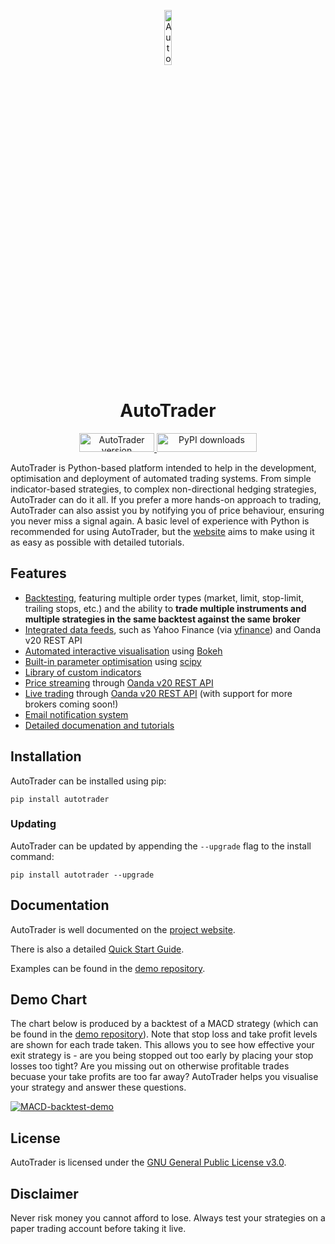 <p align="center">
  <a href="https://kieran-mackle.github.io/AutoTrader/">
    <img src="https://user-images.githubusercontent.com/60687606/132320916-23445f43-dfdc-4949-9881-e18f622605d2.png" alt="AutoTrader Logo" width="15%" >
  </a>
</p>

<h1 align="center">AutoTrader</h1>

<p align="center">
  <a href="https://pypi.org/project/autotrader">
    <img src="https://img.shields.io/pypi/v/autotrader.svg?color=skyblue&style=for-the-badge" alt="AutoTrader version" width="120" height="30" >
  </a>
  
  <a href="https://pypi.org/project/autotrader">
    <img src="https://img.shields.io/pypi/dd/autotrader.svg?color=skyblue&style=for-the-badge" alt="PyPI downloads" width="160" height="30" >
  </a>
</p>


AutoTrader is Python-based platform intended to help in the development, optimisation and deployment of automated trading systems. 
From simple indicator-based strategies, to complex non-directional hedging strategies, AutoTrader can do it all. If you prefer a more hands-on 
approach to trading, AutoTrader can also assist you by notifying you of price behaviour, ensuring you never miss a signal again.
A basic level of experience with Python is recommended for using AutoTrader, but the [website](https://kieran-mackle.github.io/AutoTrader) 
aims to make using it as easy as possible with detailed tutorials.

## Features
- [Backtesting](https://kieran-mackle.github.io/AutoTrader/tutorials/backtesting), featuring multiple order types (market, limit, stop-limit, trailing stops, etc.) and the ability to **trade multiple instruments and multiple strategies in the same backtest against the same broker**
- [Integrated data feeds](https://kieran-mackle.github.io/AutoTrader/tutorials/price-data), such as Yahoo Finance (via [yfinance](https://pypi.org/project/yfinance/)) and Oanda v20 REST API
- [Automated interactive visualisation](https://kieran-mackle.github.io/AutoTrader/interactive-visualisation) using [Bokeh](https://bokeh.org/)
- [Built-in parameter optimisation](https://kieran-mackle.github.io/AutoTrader/tutorials/optimisation) using [scipy](https://docs.scipy.org/doc/scipy/reference/optimize.html)
- [Library of custom indicators](https://kieran-mackle.github.io/AutoTrader/docs/indicators)
- [Price streaming](https://kieran-mackle.github.io/AutoTrader/docs/autostream) through [Oanda v20 REST API](https://developer.oanda.com/rest-live-v20/introduction/)
- [Live trading](https://kieran-mackle.github.io/AutoTrader/supported-api) through [Oanda v20 REST API](https://developer.oanda.com/rest-live-v20/introduction/) (with support for more brokers coming soon!)
- [Email notification system](https://kieran-mackle.github.io/AutoTrader/docs/emailing)
- [Detailed documenation and tutorials](https://kieran-mackle.github.io/AutoTrader/tutorials/getting-autotrader)

## Installation
AutoTrader can be installed using pip:
```
pip install autotrader
```
### Updating
AutoTrader can be updated by appending the `--upgrade` flag to the install command:
```
pip install autotrader --upgrade
```

## Documentation
AutoTrader is well documented on the [project website](https://kieran-mackle.github.io/AutoTrader/docs).

There is also a detailed [Quick Start Guide](https://kieran-mackle.github.io/AutoTrader/tutorials/getting-autotrader).

Examples can be found in the [demo repository](https://github.com/kieran-mackle/autotrader-demo).


## Demo Chart
The chart below is produced by a backtest of a MACD strategy (which can be found in the 
[demo repository](https://github.com/kieran-mackle/autotrader-demo)). Note that stop loss and take profit levels are shown for each trade taken. 
This allows you to see how effective your exit strategy is - are you being stopped out too early by placing your stop losses too tight? 
Are you missing out on otherwise profitable trades becuase your take profits are too far away? AutoTrader helps you visualise your strategy
and answer these questions.

[![MACD-backtest-demo](https://user-images.githubusercontent.com/60687606/128127659-bf81fdd2-c246-4cd1-b86d-ef624cac50a7.png)](https://kieran-mackle.github.io/AutoTrader/interactive-visualisation)

## License
AutoTrader is licensed under the [GNU General Public License v3.0](https://www.gnu.org/licenses/gpl-3.0.en.html).

## Disclaimer
Never risk money you cannot afford to lose. Always test your strategies on a paper trading account before taking it live.
